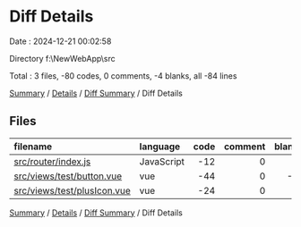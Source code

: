 # Diff Details

Date : 2024-12-21 00:02:58

Directory f:\\NewWebApp\\src

Total : 3 files,  -80 codes, 0 comments, -4 blanks, all -84 lines

[Summary](results.md) / [Details](details.md) / [Diff Summary](diff.md) / Diff Details

## Files
| filename | language | code | comment | blank | total |
| :--- | :--- | ---: | ---: | ---: | ---: |
| [src/router/index.js](/src/router/index.js) | JavaScript | -12 | 0 | 0 | -12 |
| [src/views/test/button.vue](/src/views/test/button.vue) | vue | -44 | 0 | -4 | -48 |
| [src/views/test/plusIcon.vue](/src/views/test/plusIcon.vue) | vue | -24 | 0 | 0 | -24 |

[Summary](results.md) / [Details](details.md) / [Diff Summary](diff.md) / Diff Details